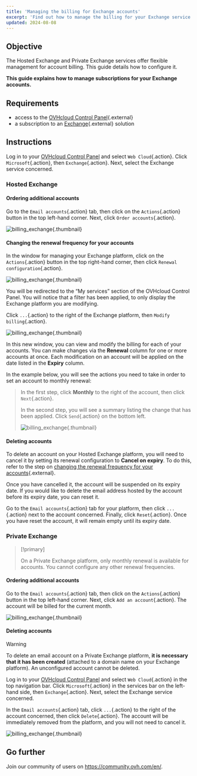 ```yaml
---
title: 'Managing the billing for Exchange accounts'
excerpt: 'Find out how to manage the billing for your Exchange service'
updated: 2024-08-08
---
```


## Objective

The Hosted Exchange and Private Exchange services offer flexible management for account billing. This guide details how to configure it.

**This guide explains how to manage subscriptions for your Exchange accounts.**

## Requirements

- access to the [OVHcloud Control Panel](https://www.ovh.com/auth/?action=gotomanager&from=https://www.ovh.co.uk/&ovhSubsidiary=GB){.external}
- a subscription to an [Exchange](https://www.ovhcloud.com/en-gb/emails/hosted-exchange/){.external} solution

## Instructions

Log in to your [OVHcloud Control Panel](https://www.ovh.com/auth/?action=gotomanager&from=https://www.ovh.co.uk/&ovhSubsidiary=GB) and select `Web Cloud`{.action}. Click `Microsoft`{.action}, then `Exchange`{.action}. Next, select the Exchange service concerned.

### Hosted Exchange 

#### Ordering additional accounts

Go to the `Email accounts`{.action} tab, then click on the `Actions`{.action} button in the top left-hand corner. Next, click `Order accounts`{.action}.

![billing_exchange](images/billing-exchange-00.png){.thumbnail}

#### Changing the renewal frequency for your accounts <a name="periodicity"></a>

In the window for managing your Exchange platform, click on the `Actions`{.action} button in the top right-hand corner, then click `Renewal configuration`{.action}. 

![billing_exchange](images/billing-exchange-01.png){.thumbnail}

You will be redirected to the “My services” section of the OVHcloud Control Panel. You will notice that a filter has been applied, to only display the Exchange platform you are modifying.

Click `...`{.action} to the right of the Exchange platform, then `Modify billing`{.action}.

![billing_exchange](images/billing-exchange-02.png){.thumbnail}

In this new window, you can view and modify the billing for each of your accounts. You can make changes via the **Renewal** column for one or more accounts at once. Each modification on an account will be applied on the date listed in the **Expiry** column. 

In the example below, you will see the actions you need to take in order to set an account to monthly renewal:

> In the first step, click **Monthly** to the right of the account, then click `Next`{.action}.
>
> In the second step, you will see a summary listing the change that has been applied. Click `Send`{.action} on the bottom left.
>
> ![billing_exchange](images/billing-exchange-03.png){.thumbnail}

#### Deleting accounts

To delete an account on your Hosted Exchange platform, you will need to cancel it by setting its renewal configuration to **Cancel on expiry**. To do this, refer to the step on [changing the renewal frequency for your accounts](./#change-the-renewal-frequency-for-your-accounts){.external}.

Once you have cancelled it, the account will be suspended on its expiry date. If you would like to delete the email address hosted by the account before its expiry date, you can reset it.

Go to the `Email accounts`{.action} tab for your platform, then click `...`{.action} next to the account concerned. Finally, click `Reset`{.action}. Once you have reset the account, it will remain empty until its expiry date.

### Private Exchange

> [!primary]
>
> On a Private Exchange platform, only monthly renewal is available for accounts. You cannot configure any other renewal frequencies.

#### Ordering additional accounts

Go to the `Email accounts`{.action} tab, then click on the `Actions`{.action} button in the top left-hand corner. Next, click `Add an account`{.action}. The account will be billed for the current month.

![billing_exchange](images/billing-exchange-06.png){.thumbnail}

#### Deleting accounts

> [!warning]
>
> To delete an email account on a Private Exchange platform, **it is necessary that it has been created** (attached to a domain name on your Exchange platform). An unconfigured account cannot be deleted.

Log in to your [OVHcloud Control Panel](https://www.ovh.com/auth/?action=gotomanager&from=https://www.ovh.co.uk/&ovhSubsidiary=GB) and select `Web Cloud`{.action} in the top navigation bar. Click `Microsoft`{.action} in the services bar on the left-hand side, then `Exchange`{.action}. Next, select the Exchange service concerned.

In the `Email accounts`{.action} tab, click `...`{.action} to the right of the account concerned, then click `Delete`{.action}. The account will be immediately removed from the platform, and you will not need to cancel it.

![billing_exchange](images/billing-exchange-07.png){.thumbnail}

## Go further

Join our community of users on <https://community.ovh.com/en/>.